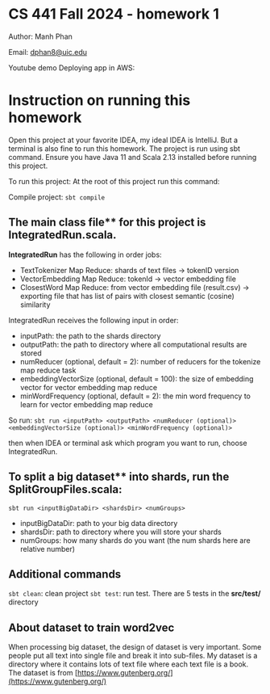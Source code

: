 # CS 441 Fall 2024 - homework 1
Author: Manh Phan

Email: dphan8@uic.edu

Youtube demo Deploying app in AWS: 

# Instruction on running this homework

Open this project at your favorite IDEA, my ideal IDEA is IntelliJ. But a terminal is also fine to run this homework.
The project is run using sbt command. Ensure you have Java 11 and Scala 2.13 installed before running this project.

To run this project: At the root of this project run this command:

Compile project: `sbt compile`

## The main class file** for this project is IntegratedRun.scala. 
**IntegratedRun** has the following in order jobs:
- TextTokenizer Map Reduce: shards of text files -> tokenID version
- VectorEmbedding Map Reduce: tokenId -> vector embedding file
- ClosestWord Map Reduce: from vector embedding file (result.csv) -> exporting file that has list of pairs with closest semantic (cosine) similarity

IntegratedRun receives the following input in order:
- inputPath: the path to the shards directory
- outputPath: the path to directory where all computational results are stored
- numReducer (optional, default = 2): number of reducers for the tokenize map reduce task
- embeddingVectorSize (optional, default = 100): the size of embedding vector for vector embedding map reduce
- minWordFrequency (optional, default = 2): the min word frequency to learn for vector embedding map reduce

So run: `sbt run <inputPath> <outputPath> <numReducer (optional)> <embeddingVectorSize (optional)> <minWordFrequency (optional)>`

then when IDEA or terminal ask which program you want to run, choose IntegratedRun.

## To split a big dataset** into shards, run the **SplitGroupFiles.scala**: 
`sbt run <inputBigDataDir> <shardsDir> <numGroups>`
- inputBigDataDir: path to your big data directory
- shardsDir: path to directory where you will store your shards
- numGroups: how many shards do you want (the num shards here are relative number)

## Additional commands
`sbt clean`: clean project
`sbt test`: run test. There are 5 tests in the **src/test/** directory

## About dataset to train word2vec
When processing big dataset, the design of dataset is very important. Some people put all text into single file and break it into sub-files. My dataset is a directory where it contains lots of text file where each text file is a book. The dataset is from [https://www.gutenberg.org/](https://www.gutenberg.org/)

